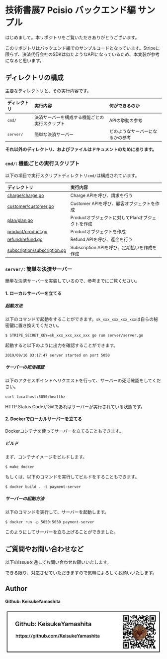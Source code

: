 # 技術書展7 Pcisio バックエンド編 サンプル

はじめまして。本リポジトリをご覧いただきありがとうございます。

このリポジトリはバックエンド編でのサンプルコードとなっています。Stripeに限らず、決済代行会社のSDKは似たようなAPIになっているため、本実装が参考になると思います。

## ディレクトリの構成

主要なディレクトリと、その実行内容です。

| ディレクトリ | 実行内容 | 何ができるのか|
|:-----------|:--------|:------|
| `cmd/` | 決済サーバーを構成する機能ごとの実行スクリプト |APIの挙動の参考 |
| `server/` | 簡単な決済サーバー | どのようなサーバーになるかの参考 | 

**それ以外のディレクトリ、およびファイルはドキュメントのためにあります。**

### `cmd/`: 機能ごとの実行スクリプト

以下の項目で実行スクリプトディレクトリ`cmd/`は構成されています。

| ディレクトリ | 実行内容 | 
|:-----------|:--------|
| [charge/charge.go](https://github.com/KeisukeYamashita/pcisio-backend-demo/tree/master/cmd/charge) | Charge APIを呼び、請求を行う | 
| [customer/customer.go](https://github.com/KeisukeYamashita/pcisio-backend-demo/tree/master/cmd/customer) | Customer APIを呼び、顧客オブジェクトを作成 |
| [plan/plan.go](https://github.com/KeisukeYamashita/pcisio-backend-demo/tree/master/cmd/plas) | Productオブジェクトに対してPlanオブジェクトを作成 |
| [product/product.go](https://github.com/KeisukeYamashita/pcisio-backend-demo/tree/master/cmd/product) | Productオブジェクトを作成 |
| [refund/refund.go](https://github.com/KeisukeYamashita/pcisio-backend-demo/tree/master/cmd/refund) | Refund APIを呼び、返金を行う |
| [subscription/subscription.go](https://github.com/KeisukeYamashita/pcisio-backend-demo/tree/master/cmd/subscription) | Subscription APIを呼び、定期払いを作成を作成 |

### `server/`: 簡単な決済サーバー

簡単な決済サーバーを実装しているので、参考までにご覧ください。

#### 1. ローカルサーバーを立てる

##### 起動方法

以下のコマンドで起動をすることができます。`sk_xxx_xxx_xxx_xxx`は自らの秘密鍵に置き換えてください。

```
$ STRIPE_SECRET_KEY=sk_xxx_xxx_xxx_xxx go run server/server.go
```

起動すると以下のように出力を確認することができます。

```
2019/09/16 03:17:47 server started on port 5050
```

##### サーバーの死活確認

以下のアクセスポイントへリクエストを行って、サーバーの死活確認をしてください。

```
curl localhost:5050/healthz
```

HTTP Status Codeが`200`であればサーバーが実行されている状態です。

#### 2. Dockerでローカルサーバーを立てる

Dockerコンテナを使ってサーバーを立てることもできます。

##### ビルド

まず、コンテナイメージをビルドします。

```
$ make docker
```

もしくは、以下のコマンドを実行してビルドをすることもできます。

```
$ docker build . -t payment-server
```

##### サーバーの起動方法

以下のコマンドを実行して、サーバーを起動します。

```
$ docker run -p 5050:5050 payment-server
```

このようにしてサーバーを立ち上げることができました。

## ご質問やお問い合わせなど

以下のIssueを通してお問い合わせお願いいたします。

できる限り、対応させていただきますので気軽によろしくお願いいたします。

## Author

#### Github: KeisukeYamashita

![](images/github.png)
